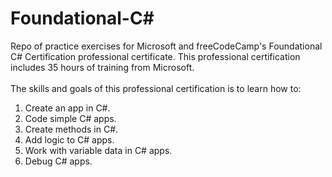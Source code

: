 # Foundational-C#
Repo of practice exercises for Microsoft and freeCodeCamp's Foundational C# Certification professional certificate.
This professional certification includes 35 hours of training from Microsoft. 
<br><br>
The skills and goals of this professional certification is to learn how to:
<ol>
    <li>Create an app in C#.</li>
    <li>Code simple C# apps.</li>
    <li>Create methods in C#.</li>
    <li>Add logic to C# apps.</li>
    <li>Work with variable data in C# apps.</li>
    <li>Debug C# apps.</li>
</ol>

